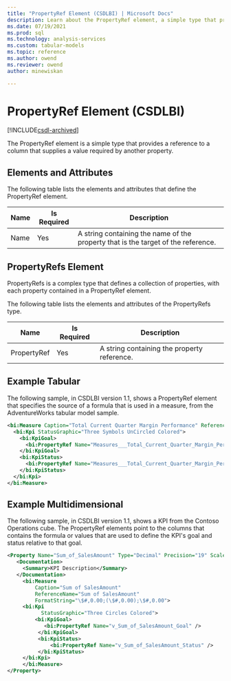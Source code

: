 ```yaml
---
title: "PropertyRef Element (CSDLBI) | Microsoft Docs"
description: Learn about the PropertyRef element, a simple type that provides a reference to a column that supplies a value required by another property.
ms.date: 07/19/2021
ms.prod: sql
ms.technology: analysis-services
ms.custom: tabular-models
ms.topic: reference
ms.author: owend
ms.reviewer: owend
author: minewiskan

---
```

# PropertyRef Element (CSDLBI)

[!INCLUDE[csdl-archived](../includes/csdl-archived.md)]

  The PropertyRef element is a simple type that provides a reference to a column that supplies a value required by another property.  
  
## Elements and Attributes  
 The following table lists the elements and attributes that define the PropertyRef element.  
  
|Name|Is Required|Description|  
|----------|-----------------|-----------------|  
|Name|Yes|A string containing the name of the property that is the target of the reference.|  
  
## PropertyRefs Element  
 PropertyRefs is a complex type that defines a collection of properties, with each property contained in a PropertyRef element.  
  
 The following table lists the elements and attributes of the PropertyRefs type.  
  
|Name|Is Required|Description|  
|----------|-----------------|-----------------|  
|PropertyRef|Yes|A string containing the property reference.|  
  
## Example Tabular 
  
 The following sample, in CSDLBI version 1.1, shows a PropertyRef element that specifies the source of a formula that is used in a measure, from the AdventureWorks tabular model sample.  
  
```xml   
<bi:Measure Caption="Total Current Quarter Margin Performance" ReferenceName="Total Current Quarter Margin Performance" Width="0" IsSimpleMeasure="false">  
  <bi:Kpi StatusGraphic="Three Symbols UnCircled Colored">  
    <bi:KpiGoal>  
      <bi:PropertyRef Name="Measures___Total_Current_Quarter_Margin_Performance_Goal_" />  
    </bi:KpiGoal>  
    <bi:KpiStatus>  
      <bi:PropertyRef Name="Measures___Total_Current_Quarter_Margin_Performance_Status_" />  
    </bi:KpiStatus>  
  </bi:Kpi>  
</bi:Measure>  
```  
  
## Example Multidimensional
  
 The following sample, in CSDLBI version 1.1, shows a KPI from the Contoso Operations cube. The PropertyRef elements point to the columns that contains the formula or values that are used to define the KPI's goal and status relative to that goal.  
  
```xml   
<Property Name="Sum_of_SalesAmount" Type="Decimal" Precision="19" Scale="4">  
   <Documentation>  
     <Summary>KPI Description</Summary>  
   </Documentation>  
     <bi:Measure   
         Caption="Sum of SalesAmount"   
         ReferenceName="Sum of SalesAmount"   
         FormatString="\$#,0.00;(\$#,0.00);\$#,0.00">  
     <bi:Kpi   
           StatusGraphic="Three Circles Colored">  
         <bi:KpiGoal>  
            <bi:PropertyRef Name="v_Sum_of_SalesAmount_Goal" />  
          </bi:KpiGoal>  
          <bi:KpiStatus>  
              <bi:PropertyRef Name="v_Sum_of_SalesAmount_Status" />  
          </bi:KpiStatus>  
     </bi:Kpi>  
     </bi:Measure>  
</Property>  
```  